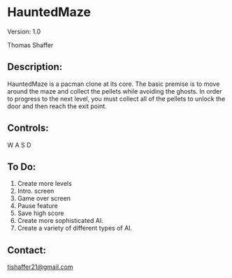HauntedMaze
===========
Version: 1.0

Thomas Shaffer

Description:
------------
HauntedMaze is a pacman clone at its core. The basic premise is to move around the maze and collect the pellets while avoiding the ghosts. In order to progress to the next level, you must collect all of the pellets to unlock the door and then reach the exit point.

Controls:
---------
W
A
S
D

To Do:
------
1. Create more levels
2. Intro. screen
3. Game over screen
4. Pause feature
5. Save high score
6. Create more sophisticated AI.
7. Create a variety of different types of AI.

Contact:
--------
tjshaffer21@gmail.com